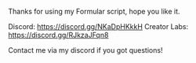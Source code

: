 Thanks for using my Formular script, hope you like it.

Discord: https://discord.gg/NKaDpHKkkH
Creator Labs: https://discord.gg/RJkzaJFqn8

Contact me via my discord if you got questions!